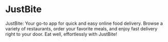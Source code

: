 # JustBite
JustBite: Your go-to app for quick and easy online food delivery. Browse a variety of restaurants, order your favorite meals, and enjoy fast delivery right to your door. Eat well, effortlessly with JustBite!
